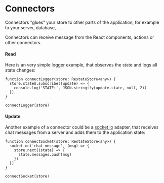 # Connectors

Connectors "glues" your store to other parts of the application, for example to your server, database, ...

Connectors can receive message from the React components, actions or other connectors.

#### Read

Here is an very simple logger example, that observes the state and logs all state changes:

```tsx
function connectLogger(store: RestateStore<any>) {
  store.state$.subscribe((update) => {
    console.log('STATE:', JSON.stringify(update.state, null, 2))
  })
}

connectLogger(store)
```

#### Update

Another example of a connector could be a <a href="https://socket.io">socket.io</a> adapter, that receives chat messages from a server and adds them to the application state:

```tsx
function connectSocket(store: RestateStore<any>) {
  socket.on('chat message', (msg) => {
    store.next((state) => {
      state.messages.push(msg)
    })
  })
}

connectSocket(store)
```
